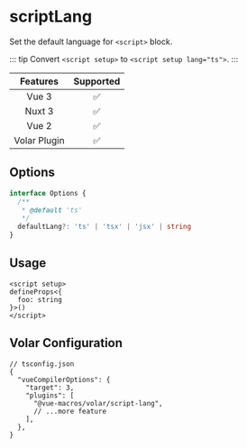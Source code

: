 # scriptLang

<StabilityLevel level="experimental" />

Set the default language for `<script>` block.

::: tip
Convert `<script setup>` to `<script setup lang="ts">`.
:::

|   Features   |     Supported      |
| :----------: | :----------------: |
|    Vue 3     | :white_check_mark: |
|    Nuxt 3    | :white_check_mark: |
|    Vue 2     | :white_check_mark: |
| Volar Plugin | :white_check_mark: |

## Options

```ts
interface Options {
  /**
   * @default 'ts'
   */
  defaultLang?: 'ts' | 'tsx' | 'jsx' | string
}
```

## Usage

```vue twoslash
<script setup>
defineProps<{
  foo: string
}>()
</script>
```

## Volar Configuration

```jsonc {6}
// tsconfig.json
{
  "vueCompilerOptions": {
    "target": 3,
    "plugins": [
      "@vue-macros/volar/script-lang",
      // ...more feature
    ],
  },
}
```
